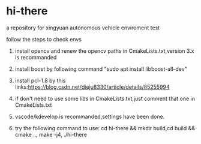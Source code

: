 # hi-there
a repository for xingyuan autonomous vehicle enviroment test

follow the steps to check envs

1. install opencv and renew the opencv paths in CmakeLists.txt,version 3.x is recommanded

2. install boost by following command "sudo apt install libboost-all-dev"

3. install pcl-1.8 by this links:https://blog.csdn.net/dieju8330/article/details/85255994

4. if don't need to use some libs in CmakeLists.txt,just comment that one in CmakeLists.txt

5. vscode/kdevelop is recommanded,settings have been done.

6. try the following command to use:
   cd hi-there && mkdir build,cd build && cmake .., make -j4, ./hi-there  


